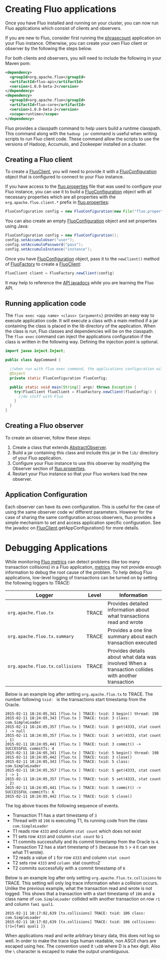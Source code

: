 Creating Fluo applications
==========================

Once you have Fluo installed and running on your cluster, you can now run Fluo applications which consist of 
clients and observers.

If you are new to Fluo, consider first running the [phrasecount] application on your Fluo instance.  Otherwise,
you can create your own Fluo client or observer by the following the steps below.
 
For both clients and observers, you will need to include the following in your Maven pom:

```xml
<dependency>
  <groupId>org.apache.fluo</groupId>
  <artifactId>fluo-api</artifactId>
  <version>1.0.0-beta-2</version>
</dependency>
<dependency>
  <groupId>org.apache.fluo</groupId>
  <artifactId>fluo-core</artifactId>
  <version>1.0.0-beta-2</version>
  <scope>runtime</scope>
</dependency>
```

Fluo provides a classpath command to help users build a runtime classpath.
This command along with the `hadoop jar` command is useful when writing
scripts to run Fluo client code.  These command allow the scripts to use the
versions of Hadoop, Accumulo, and Zookeeper installed on a cluster.
 
Creating a Fluo client
----------------------

To create a [FluoClient], you will need to provide it with a [FluoConfiguration] object that is configured
to connect to your Fluo instance.

If you have access to the [fluo.properties] file that was used to configure your Fluo instance, you can use
it to build a [FluoConfiguration] object with all necessary properties which are all properties with the 
`org.apache.fluo.client.*` prefix in [fluo.properties]:

```java
FluoConfiguration config = new FluoConfiguration(new File("fluo.properties"));
```

You can also create an empty [FluoConfiguration] object and set properties using Java:

```java
FluoConfiguration config = new FluoConfiguration();
config.setAccumuloUser("user");
config.setAccumuloPassword("pass");
config.setAccumuloInstance("instance");
```

Once you have [FluoConfiguration] object, pass it to the `newClient()` method of [FluoFactory] to create a [FluoClient]:

```java
FluoClient client = FluoFactory.newClient(config)
```

It may help to reference the [API javadocs][API] while you are learning the Fluo API.

Running application code
------------------------

The `fluo exec <app name> <class> {arguments}` provides an easy way to execute
application code.  It will execute a class with a main method if a jar
containing the class is placed in the lib directory of the application.  When
the class is run, Fluo classes and dependencies will be on the classpath.  The
`fluo exec` command can inject the applications configuration if the class is
written in the following way.  Defining the injection point is optional.

```java
import javax.inject.Inject;

public class AppCommand {

  //when run with fluo exec command, the applications configuration will be injected
  @Inject
  private static FluoConfiguration fluoConfig;

  public static void main(String[] args) throws Exception {
    try(FluoClient fluoClient = FluoFactory.newClient(fluoConfig)) {
      //do stuff with Fluo
    }
  }
}
```

Creating a Fluo observer
------------------------

To create an observer, follow these steps:

1. Create a class that extends [AbstractObserver].
2. Build a jar containing this class and include this jar in the `lib/` directory of your Fluo application.
3. Configure your Fluo instance to use this observer by modifying the Observer section of [fluo.properties].  
4. Restart your Fluo instance so that your Fluo workers load the new observer.

Application Configuration
-------------------------

Each observer can have its own configuration.  This is useful for the case of
using the same observer code w/ different parameters.  However for the case of
sharing the same configuration across observers, fluo provides a simple
mechanism to set and access application specific configuration.  See the
javadoc on [FluoClient].getAppConfiguration() for more details.

Debugging Applications
======================

While monitoring [Fluo metrics][metrics] can detect problems (like too many
transaction collisions) in a Fluo application, [metrics][metrics] may not
provide enough information to debug the root cause of the problem.  To help
debug Fluo applications, low-level logging of transactions can be turned on by
setting the following loggers to TRACE:


| Logger                  | Level | Information                                                                                        |
|-------------------------|-------|----------------------------------------------------------------------------------------------------|
| `org.apache.fluo.tx`            | TRACE | Provides detailed information about what transactions read and wrote                               |
| `org.apache.fluo.tx.summary`    | TRACE | Provides a one line summary about each transaction executed                                        |
| `org.apache.fluo.tx.collisions` | TRACE | Provides details about what data was involved When a transaction collides with another transaction |

Below is an example log after setting `org.apache.fluo.tx` to TRACE.   The number
following `txid: ` is the transactions start timestamp from the Oracle.  

```
2015-02-11 18:24:05,341 [fluo.tx ] TRACE: txid: 3 begin() thread: 198
2015-02-11 18:24:05,343 [fluo.tx ] TRACE: txid: 3 class: com.SimpleLoader
2015-02-11 18:24:05,357 [fluo.tx ] TRACE: txid: 3 get(4333, stat count ) -> null
2015-02-11 18:24:05,357 [fluo.tx ] TRACE: txid: 3 set(4333, stat count , 1)
2015-02-11 18:24:05,441 [fluo.tx ] TRACE: txid: 3 commit() -> SUCCESSFUL commitTs: 4
2015-02-11 18:24:05,341 [fluo.tx ] TRACE: txid: 5 begin() thread: 198
2015-02-11 18:24:05,442 [fluo.tx ] TRACE: txid: 3 close()
2015-02-11 18:24:05,343 [fluo.tx ] TRACE: txid: 5 class: com.SimpleLoader
2015-02-11 18:24:05,357 [fluo.tx ] TRACE: txid: 5 get(4333, stat count ) -> 1
2015-02-11 18:24:05,357 [fluo.tx ] TRACE: txid: 5 set(4333, stat count , 2)
2015-02-11 18:24:05,441 [fluo.tx ] TRACE: txid: 5 commit() -> SUCCESSFUL commitTs: 6
2015-02-11 18:24:05,442 [fluo.tx ] TRACE: txid: 5 close()
```

The log above traces the following sequence of events.

 * Transaction T1 has a start timestamp of `3`
 * Thread with id `198` is executing T1, its running code from the class `com.SimpleLoader`
 * T1 reads row `4333` and column `stat count` which does not exist
 * T1 sets row `4333` and column `stat count` to `1`
 * T1 commits successfully and its commit timestamp from the Oracle is `4`.
 * Transaction T2 has a start timestamp of `5` (because its `5` > `4` it can see what T1 wrote). 
 * T2 reads a value of `1` for row `4333` and column `stat count`
 * T2 sets row `4333` and `column `stat count` to `2`
 * T2 commits successfully with a commit timestamp of `6`

Below is an example log after only setting `org.apache.fluo.tx.collisions` to TRACE.
This setting will only log trace information when a collision occurs.  Unlike
the previous example, what the transaction read and wrote is not logged.  This
shows that a transaction with a start timestamp of `106` and a class name of
`com.SimpleLoader` collided with another transaction on row `r1` and column
`fam1 qual1`.

```
2015-02-11 18:17:02,639 [tx.collisions] TRACE: txid: 106 class: com.SimpleLoader
2015-02-11 18:17:02,639 [tx.collisions] TRACE: txid: 106 collisions: {r1=[fam1 qual1 ]}
```

When applications read and write arbitrary binary data, this does not log so
well.  In order to make the trace logs human readable, non ASCII chars are
escaped using hex.  The convention used it `\xDD`  where D is a hex digit. Also
the `\` character is escaped to make the output unambiguous.

[phrasecount]: https://github.com/fluo-io/phrasecount
[FluoFactory]: ../modules/api/src/main/java/org/apache/fluo/api/client/FluoFactory.java
[FluoClient]: ../modules/api/src/main/java/org/apache/fluo/api/client/FluoClient.java
[FluoConfiguration]: ../modules/api/src/main/java/org/apache/fluo/api/config/FluoConfiguration.java
[AbstractObserver]: ../modules/api/src/main/java/org/apache/fluo/api/observer/AbstractObserver.java
[fluo.properties]: ../modules/distribution/src/main/config/fluo.properties
[API]: https://fluo.apache.org/apidocs/
[metrics]: metrics.md
